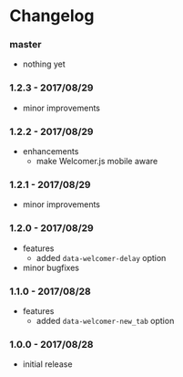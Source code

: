# Changelog

### master

* nothing yet

### 1.2.3 - 2017/08/29

* minor improvements

### 1.2.2 - 2017/08/29

* enhancements
    * make Welcomer.js mobile aware

### 1.2.1 - 2017/08/29

* minor improvements

### 1.2.0 - 2017/08/29

* features
    * added `data-welcomer-delay` option
* minor bugfixes

### 1.1.0 - 2017/08/28

* features
    * added `data-welcomer-new_tab` option

### 1.0.0 - 2017/08/28

* initial release
